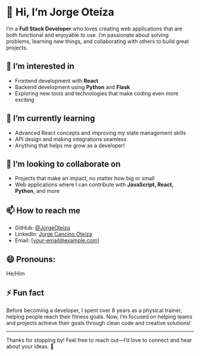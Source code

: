 # 👋 Hi, I’m Jorge Oteíza  

I’m a **Full Stack Developer** who loves creating web applications that are both functional and enjoyable to use. I’m passionate about solving problems, learning new things, and collaborating with others to build great projects.  

## 👀 I’m interested in  
- Frontend development with **React**  
- Backend development using **Python** and **Flask**  
- Exploring new tools and technologies that make coding even more exciting  

## 🌱 I’m currently learning  
- Advanced React concepts and improving my state management skills  
- API design and making integrations seamless  
- Anything that helps me grow as a developer!  

## 💞️ I’m looking to collaborate on  
- Projects that make an impact, no matter how big or small  
- Web applications where I can contribute with **JavaScript, React, Python**, and more  

## 📫 How to reach me  
- GitHub: [@JorgeOteiza](https://github.com/JorgeOteiza)  
- LinkedIn: [Jorge Cancino Oteíza](https://www.linkedin.com/in/jorge-cancino-oteiza/)  
- Email: [your-email@example.com]  

## 😄 Pronouns:  
He/Him  

## ⚡ Fun fact  
Before becoming a developer, I spent over 8 years as a physical trainer, helping people reach their fitness goals. Now, I’m focused on helping teams and projects achieve their goals through clean code and creative solutions!  

---

Thanks for stopping by! Feel free to reach out—I’d love to connect and hear about your ideas. 🚀  


<!---
JorgeOteiza/JorgeOteiza is a ✨ special ✨ repository because its `README.md` (this file) appears on your GitHub profile.
You can click the Preview link to take a look at your changes.
--->
